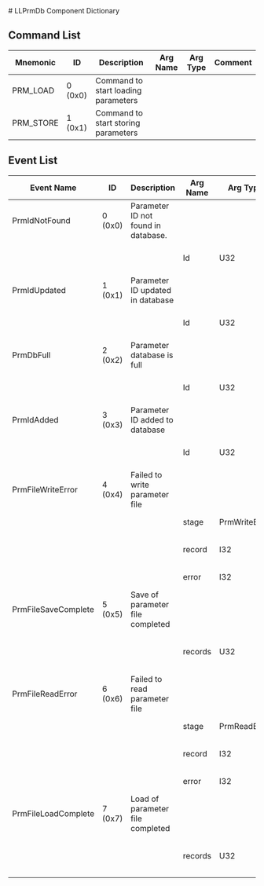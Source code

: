 <title>LLPrmDb Component Dictionary</title>
# LLPrmDb Component Dictionary


## Command List

|Mnemonic|ID|Description|Arg Name|Arg Type|Comment
|---|---|---|---|---|---|
|PRM_LOAD|0 (0x0)|Command to start loading parameters| | |   
|PRM_STORE|1 (0x1)|Command to start storing parameters| | |   


## Event List

|Event Name|ID|Description|Arg Name|Arg Type|Arg Size|Description
|---|---|---|---|---|---|---|
|PrmIdNotFound|0 (0x0)|Parameter ID not found in database.| | | | |
| | | |Id|U32||The parameter ID|    
|PrmIdUpdated|1 (0x1)|Parameter ID updated in database| | | | |
| | | |Id|U32||The parameter ID|    
|PrmDbFull|2 (0x2)|Parameter database is full| | | | |
| | | |Id|U32||The parameter ID|    
|PrmIdAdded|3 (0x3)|Parameter ID added to database| | | | |
| | | |Id|U32||The parameter ID|    
|PrmFileWriteError|4 (0x4)|Failed to write parameter file| | | | |
| | | |stage|PrmWriteError||The write stage|    
| | | |record|I32||The record that had the failure|    
| | | |error|I32||The error code|    
|PrmFileSaveComplete|5 (0x5)|Save of parameter file completed| | | | |
| | | |records|U32||The number of records saved|    
|PrmFileReadError|6 (0x6)|Failed to read parameter file| | | | |
| | | |stage|PrmReadError||The write stage|    
| | | |record|I32||The record that had the failure|    
| | | |error|I32||The error code|    
|PrmFileLoadComplete|7 (0x7)|Load of parameter file completed| | | | |
| | | |records|U32||The number of records loaded|    
